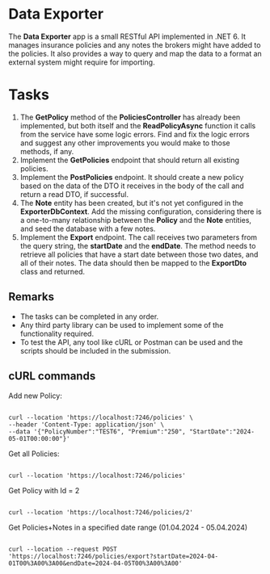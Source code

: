 ﻿# Data Exporter

The **Data Exporter** app is a small RESTful API implemented in .NET 6. It manages insurance policies and any notes the brokers might have added to the policies. It also provides a way to query and map the data to a format an external system might require for importing.

# Tasks

1. The **GetPolicy** method of the **PoliciesController** has already been implemented, but both itself and the **ReadPolicyAsync** function it calls from the service have some logic errors. Find and fix the logic errors and suggest any other improvements you would make to those methods, if any.
2. Implement the **GetPolicies** endpoint that should return all existing policies.
3. Implement the **PostPolicies** endpoint. It should create a new policy based on the data of the DTO it receives in the body of the call and return a read DTO, if successful. 
4. The **Note** entity has been created, but it's not yet configured in the **ExporterDbContext**. Add the missing configuration, considering there is a one-to-many relationship between the **Policy** and the **Note** entities, and seed the database with a few notes.
5. Implement the **Export** endpoint. The call receives two parameters from the query string, the **startDate** and the **endDate**. The method needs to retrieve all policies that have a start date between those two dates, and all of their notes. The data should then be mapped to the **ExportDto** class and returned.

## Remarks

- The tasks can be completed in any order.
- Any third party library can be used to implement some of the functionality required.
- To test the API, any tool like cURL or Postman can be used and the scripts should be included in the submission.


## cURL commands

Add new Policy:

```

curl --location 'https://localhost:7246/policies' \
--header 'Content-Type: application/json' \
--data '{"PolicyNumber":"TEST6", "Premium":"250", "StartDate":"2024-05-01T00:00:00"}'

```

Get all Policies:

```

curl --location 'https://localhost:7246/policies'

```

Get Policy with Id = 2

```

curl --location 'https://localhost:7246/policies/2'

```

Get Policies+Notes in a specified date range (01.04.2024 - 05.04.2024)

```

curl --location --request POST 'https://localhost:7246/policies/export?startDate=2024-04-01T00%3A00%3A00&endDate=2024-04-05T00%3A00%3A00'

```